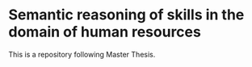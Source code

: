# Semantic reasoning of skills in the domain of human resources

This is a repository following Master Thesis. 
